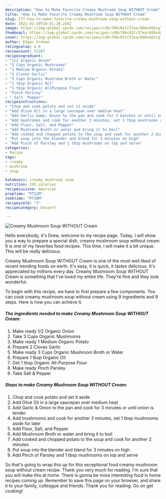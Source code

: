 ```yaml
---
description: "How to Make Favorite Creamy Mushroom Soup WITHOUT Cream"
title: "How to Make Favorite Creamy Mushroom Soup WITHOUT Cream"
slug: 277-how-to-make-favorite-creamy-mushroom-soup-without-cream
date: 2022-03-30T19:41:28.236Z
image: https://img-global.cpcdn.com/recipes/cd9c706c01fc57ea/680x482cq70/creamy-mushroom-soup-without-cream-recipe-main-photo.jpg
thumbnail: https://img-global.cpcdn.com/recipes/cd9c706c01fc57ea/680x482cq70/creamy-mushroom-soup-without-cream-recipe-main-photo.jpg
cover: https://img-global.cpcdn.com/recipes/cd9c706c01fc57ea/680x482cq70/creamy-mushroom-soup-without-cream-recipe-main-photo.jpg
author: Edgar Graham
ratingvalue: 4.6
reviewcount: 32287
recipeingredient:
- "1/2 Organic Onion"
- "3 Cups Organic Mushrooms"
- "1 Medium Organic Potato"
- "2 Cloves Garlic"
- "3 Cups Organic Mushroom Broth or Water"
- "1 tbsp Organic Oil"
- "1 tbsp Organic AllPurpose Flour"
- "Pinch Parsley"
- " Salt  Pepper"
recipeinstructions:
- "Chop and cook potato and set it aside"
- "Add Olive Oil in a large saucepan over medium heat"
- "Add Garlic &amp; Onion to the pan and cook for 3 minutes or until onion is tender"
- "Add mushrooms and cook for another 3 minutes, set 1 tbsp mushrooms aside for later"
- "Add Flour, Salt, and Pepper"
- "Add Mushroom Broth or water and bring it to boil"
- "Add cooked and chopped potato to the soup and cook for another 2 minutes"
- "Put soup into the blender and blend for 3 minutes on high"
- "Add Pinch of Parsley and 1 tbsp mushrooms on top and serve"
categories:
- Recipe
tags:
- creamy
- mushroom
- soup

katakunci: creamy mushroom soup 
nutrition: 193 calories
recipecuisine: American
preptime: "PT22M"
cooktime: "PT30M"
recipeyield: "3"
recipecategory: Dessert

---
```



![Creamy Mushroom Soup WITHOUT Cream](https://img-global.cpcdn.com/recipes/cd9c706c01fc57ea/680x482cq70/creamy-mushroom-soup-without-cream-recipe-main-photo.jpg)

Hello everybody, it's Drew, welcome to my recipe page. Today, I will show you a way to prepare a special dish, creamy mushroom soup without cream. It is one of my favorites food recipes. This time, I will make it a bit unique. This will be really delicious.



Creamy Mushroom Soup WITHOUT Cream is one of the most well liked of recent trending foods on earth. It's easy, it is quick, it tastes delicious. It's appreciated by millions every day. Creamy Mushroom Soup WITHOUT Cream is something that I've loved my entire life. They're fine and they look wonderful.


To begin with this recipe, we have to first prepare a few components. You can cook creamy mushroom soup without cream using 9 ingredients and 9 steps. Here is how you can achieve it.

<!--inarticleads1-->

##### The ingredients needed to make Creamy Mushroom Soup WITHOUT Cream:

1. Make ready 1/2 Organic Onion
1. Take 3 Cups Organic Mushrooms
1. Make ready 1 Medium Organic Potato
1. Prepare 2 Cloves Garlic
1. Make ready 3 Cups Organic Mushroom Broth or Water
1. Prepare 1 tbsp Organic Oil
1. Get 1 tbsp Organic All-Purpose Flour
1. Make ready Pinch Parsley
1. Take  Salt &amp; Pepper




<!--inarticleads2-->

##### Steps to make Creamy Mushroom Soup WITHOUT Cream:

1. Chop and cook potato and set it aside
1. Add Olive Oil in a large saucepan over medium heat
1. Add Garlic &amp; Onion to the pan and cook for 3 minutes or until onion is tender
1. Add mushrooms and cook for another 3 minutes, set 1 tbsp mushrooms aside for later
1. Add Flour, Salt, and Pepper
1. Add Mushroom Broth or water and bring it to boil
1. Add cooked and chopped potato to the soup and cook for another 2 minutes
1. Put soup into the blender and blend for 3 minutes on high
1. Add Pinch of Parsley and 1 tbsp mushrooms on top and serve




So that's going to wrap this up for this exceptional food creamy mushroom soup without cream recipe. Thank you very much for reading. I'm sure that you will make this at home. There is gonna be more interesting food in home recipes coming up. Remember to save this page on your browser, and share it to your family, colleague and friends. Thank you for reading. Go on get cooking!
